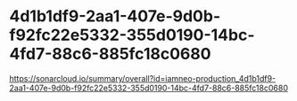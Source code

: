 # 4d1b1df9-2aa1-407e-9d0b-f92fc22e5332-355d0190-14bc-4fd7-88c6-885fc18c0680
https://sonarcloud.io/summary/overall?id=iamneo-production_4d1b1df9-2aa1-407e-9d0b-f92fc22e5332-355d0190-14bc-4fd7-88c6-885fc18c0680
